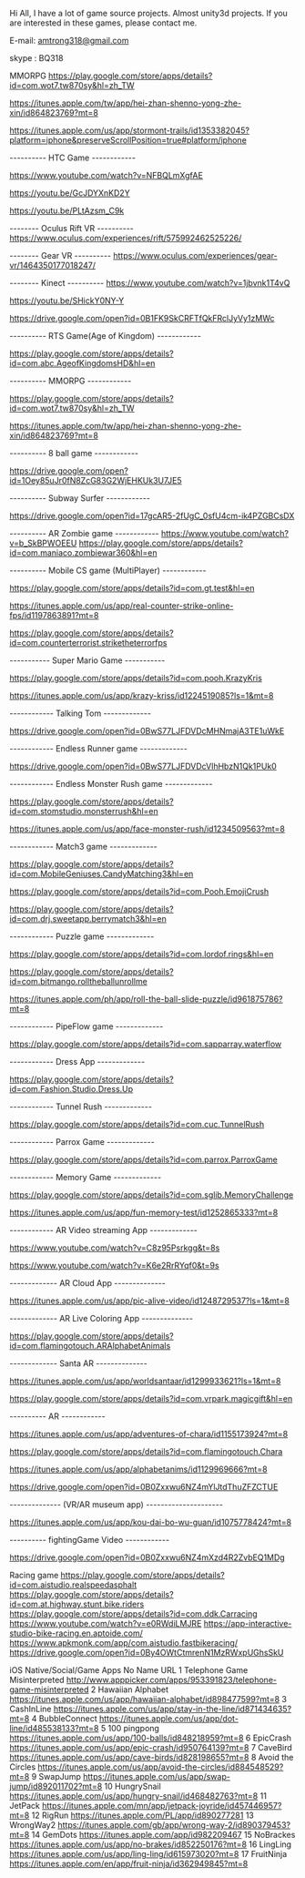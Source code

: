 Hi All, I have a lot of game source projects. Almost unity3d projects. If you are interested in these games, please contact me.

E-mail: amtrong318@gmail.com

skype : BQ318

MMORPG
https://play.google.com/store/apps/details?id=com.wot7.tw870sy&hl=zh_TW 

https://itunes.apple.com/tw/app/hei-zhan-shenno-yong-zhe-xin/id864823769?mt=8

https://itunes.apple.com/us/app/stormont-trails/id1353382045?platform=iphone&preserveScrollPosition=true#platform/iphone

---------- HTC Game ------------

https://www.youtube.com/watch?v=NFBQLmXgfAE

https://youtu.be/GcJDYXnKD2Y

https://youtu.be/PLtAzsm_C9k 

-------- Oculus Rift VR ----------
https://www.oculus.com/experiences/rift/575992462525226/

-------- Gear VR ----------
https://www.oculus.com/experiences/gear-vr/1464350177018247/

-------- Kinect ----------
https://www.youtube.com/watch?v=1jbvnk1T4vQ

https://youtu.be/SHickY0NY-Y

https://drive.google.com/open?id=0B1FK9SkCRFTfQkFRclJyVy1zMWc

---------- RTS Game(Age of Kingdom) ------------

https://play.google.com/store/apps/details?id=com.abc.AgeofKingdomsHD&hl=en

---------- MMORPG ------------

https://play.google.com/store/apps/details?id=com.wot7.tw870sy&hl=zh_TW 

https://itunes.apple.com/tw/app/hei-zhan-shenno-yong-zhe-xin/id864823769?mt=8

---------- 8 ball game ------------

https://drive.google.com/open?id=1Oey85uJr0fN8ZcG83G2WjEHKUk3U7JE5

---------- Subway Surfer ------------

https://drive.google.com/open?id=17gcAR5-2fUgC_0sfU4cm-ik4PZGBCsDX

---------- AR Zombie game ------------
https://www.youtube.com/watch?v=b_SkBPWOEEU
https://play.google.com/store/apps/details?id=com.maniaco.zombiewar360&hl=en

---------- Mobile CS game (MultiPlayer) ------------

https://play.google.com/store/apps/details?id=com.gt.test&hl=en

https://itunes.apple.com/us/app/real-counter-strike-online-fps/id1197863891?mt=8

https://play.google.com/store/apps/details?id=com.counterterrorist.striketheterrorfps


----------- Super Mario Game -----------

https://play.google.com/store/apps/details?id=com.pooh.KrazyKris

https://itunes.apple.com/us/app/krazy-kriss/id1224519085?ls=1&mt=8

------------ Talking Tom -------------

https://drive.google.com/open?id=0BwS77LJFDVDcMHNmajA3TE1uWkE

------------ Endless Runner game -------------

https://drive.google.com/open?id=0BwS77LJFDVDcVlhHbzN1Qk1PUk0

------------ Endless Monster Rush game -------------

https://play.google.com/store/apps/details?id=com.stomstudio.monsterrush&hl=en

https://itunes.apple.com/us/app/face-monster-rush/id1234509563?mt=8


------------ Match3 game -------------

https://play.google.com/store/apps/details?id=com.MobileGeniuses.CandyMatching3&hl=en

https://play.google.com/store/apps/details?id=com.Pooh.EmojiCrush

https://play.google.com/store/apps/details?id=com.drj.sweetapp.berrymatch3&hl=en

------------ Puzzle game -------------

https://play.google.com/store/apps/details?id=com.lordof.rings&hl=en

https://play.google.com/store/apps/details?id=com.bitmango.rolltheballunrollme

https://itunes.apple.com/ph/app/roll-the-ball-slide-puzzle/id961875786?mt=8

------------ PipeFlow game -------------

https://play.google.com/store/apps/details?id=com.sapparray.waterflow

------------ Dress App -------------

https://play.google.com/store/apps/details?id=com.Fashion.Studio.Dress.Up

------------ Tunnel Rush -------------

https://play.google.com/store/apps/details?id=com.cuc.TunnelRush

------------ Parrox Game -------------

https://play.google.com/store/apps/details?id=com.parrox.ParroxGame

------------ Memory Game -------------

https://play.google.com/store/apps/details?id=com.sglib.MemoryChallenge

https://itunes.apple.com/us/app/fun-memory-test/id1252865333?mt=8

------------ AR Video streaming App -------------

https://www.youtube.com/watch?v=C8z95Psrkgg&t=8s

https://www.youtube.com/watch?v=K6e2RrRYqf0&t=9s

-------------	AR Cloud App --------------

https://itunes.apple.com/us/app/pic-alive-video/id1248729537?ls=1&mt=8

-------------	AR Live Coloring App --------------

https://play.google.com/store/apps/details?id=com.flamingotouch.ARAlphabetAnimals

-------------	Santa AR --------------

https://itunes.apple.com/us/app/worldsantaar/id1299933621?ls=1&mt=8

https://play.google.com/store/apps/details?id=com.vrpark.magicgift&hl=en

---------- AR ------------

https://itunes.apple.com/us/app/adventures-of-chara/id1155173924?mt=8

https://play.google.com/store/apps/details?id=com.flamingotouch.Chara

https://itunes.apple.com/us/app/alphabetanims/id1129969666?mt=8

https://drive.google.com/open?id=0B0Zxxwu6NZ4mYlJtdThuZFZCTUE


-------------- (VR/AR museum app) ---------------------

https://itunes.apple.com/us/app/kou-dai-bo-wu-guan/id1075778424?mt=8

---------- fightingGame Video ------------

https://drive.google.com/open?id=0B0Zxxwu6NZ4mXzd4R2ZvbEQ1MDg

Racing game https://play.google.com/store/apps/details?id=com.aistudio.realspeedasphalt https://play.google.com/store/apps/details?id=com.at.highway.stunt.bike.riders https://play.google.com/store/apps/details?id=com.ddk.Carracing https://www.youtube.com/watch?v=e0RWdiLMJRE https://app-interactive-studio-bike-racing.en.aptoide.com/ https://www.apkmonk.com/app/com.aistudio.fastbikeracing/ https://drive.google.com/open?id=0By4OWtCtmrenN1MzRWxpUGhsSkU

iOS Native/Social/Game Apps No Name URL 1 Telephone Game Misinterpreted http://www.apppicker.com/apps/953391823/telephone-game-misinterpreted 2 Hawaiian Alphabet https://itunes.apple.com/us/app/hawaiian-alphabet/id898477599?mt=8 3 CashInLine https://itunes.apple.com/us/app/stay-in-the-line/id871434635?mt=8 4 BubbleConnect https://itunes.apple.com/us/app/dot-line/id485538133?mt=8 5 100 pingpong https://itunes.apple.com/us/app/100-balls/id848218959?mt=8 6 EpicCrash https://itunes.apple.com/us/app/epic-crash/id950764139?mt=8 7 CaveBird https://itunes.apple.com/us/app/cave-birds/id828198655?mt=8 8 Avoid the Circles https://itunes.apple.com/us/app/avoid-the-circles/id884548529?mt=8 9 SwapJump https://itunes.apple.com/us/app/swap-jump/id892011702?mt=8 10 HungrySnail https://itunes.apple.com/us/app/hungry-snail/id468482763?mt=8 11 JetPack https://itunes.apple.com/mn/app/jetpack-joyride/id457446957?mt=8 12 RigRun https://itunes.apple.com/PL/app/id890277281 13 WrongWay2 https://itunes.apple.com/gb/app/wrong-way-2/id890379453?mt=8 14 GemDots https://itunes.apple.com/app/id982209467 15 NoBrackes https://itunes.apple.com/us/app/no-brakes/id852250176?mt=8 16 LingLing https://itunes.apple.com/us/app/ling-ling/id615973020?mt=8 17 FruitNinja https://itunes.apple.com/en/app/fruit-ninja/id362949845?mt=8
